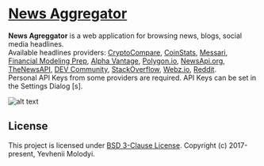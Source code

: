 # [News Aggregator](https://zhnzhn.github.io/news-aggregator/)
**News Agreggator** is a web application for browsing news, blogs, social media headlines.  
Available headlines providers: [CryptoCompare](https://www.cryptocompare.com), [CoinStats](https://coinstats.app), [Messari](https://messari.io), [Financial Modeling Prep](https://financialmodelingprep.com), [Alpha Vantage](https://www.alphavantage.co), [Polygon.io](https://polygon.io), [NewsApi.org](https://newsapi.org), [TheNewsAPI](https://www.thenewsapi.com), [DEV Community](https://dev.to), [StackOverflow](https://stackoverflow.com), [Webz.io](https://webz.io), [Reddit](https://www.reddit.com).  
Personal API Keys from some providers are required. API Keys can be set in the Settings Dialog [s].  

![alt text](screencast/news-aggregator.png?raw=true "News Aggregator")

## License
This project is licensed under [BSD 3-Clause License](http://opensource.org/licenses/BSD-3-Clause). Copyright (c) 2017-present, Yevhenii Molodyi.
